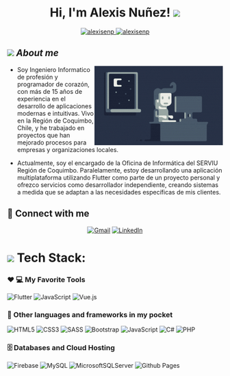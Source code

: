 <h1 align="center">
Hi, I'm Alexis Nuñez!
	<a href="https://github.com/alexisenp" target="_self">
		<img src="https://media.giphy.com/media/hvRJCLFzcasrR4ia7z/giphy.gif" width="30">
	</a>
</h1>
<p align="center">
	<a href="https://github.com/alexisenp">
		<img src="https://komarev.com/ghpvc/?username=alexisenp&label=Profile%20views&color=0e75b6&style=flat" alt="alexisenp" />
	</a>
	<a href="https://github.com/alexisenp">
		<img src="https://img.shields.io/github/followers/alexisenp?label=Followers" alt="alexisenp" />
	</a>
</p>


## <picture><img src = "https://github.com/7oSkaaa/7oSkaaa/blob/main/Images/about_me.gif?raw=true" width = 50px></picture>&nbsp;***About me***

<img alt="Night Coding" src="https://raw.githubusercontent.com/AVS1508/AVS1508/master/assets/Night-Coding.gif" align="right"/>

- Soy Ingeniero Informatico de profesión y programador de corazón, con más de 15 años de experiencia en el desarrollo de aplicaciones modernas e intuitivas. Vivo en la Región de Coquimbo, Chile, y he trabajado en proyectos que han mejorado procesos para empresas y organizaciones locales.

- Actualmente, soy el encargado de la Oficina de Informática del SERVIU Región de Coquimbo. Paralelamente, estoy desarrollando una aplicación multiplataforma utilizando Flutter como parte de un proyecto personal y ofrezco servicios como desarrollador independiente, creando sistemas a medida que se adaptan a las necesidades específicas de mis clientes.


## 🤝 Connect with me
<p align="center">
	<a href="mailto:alexisenp@gmail.com"><img img src="https://img.shields.io/badge/Gmail-D14836?style=for-the-badge&logo=gmail&logoColor=white" alt="Gmail"/></a>
	<a href="https://www.linkedin.com/in/alexisenp/"><img src="https://img.shields.io/badge/linkedin-%230077B5.svg?style=for-the-badge&logo=linkedin&logoColor=white" alt="LinkedIn"/></a>
</p>


# <img src = "https://media2.giphy.com/media/QssGEmpkyEOhBCb7e1/giphy.gif?cid=ecf05e47a0n3gi1bfqntqmob8g9aid1oyj2wr3ds3mg700bl&rid=giphy.gif" width = 32px>  Tech Stack:


### ❤️ 💻 My Favorite Tools

![Flutter](https://img.shields.io/badge/Flutter-%2302569B.svg?style=for-the-badge&logo=Flutter&logoColor=white)
![JavaScript](https://img.shields.io/badge/javascript-%23323330.svg?style=for-the-badge&logo=javascript&logoColor=%23F7DF1E)
![Vue.js](https://img.shields.io/badge/vuejs-%2335495e.svg?style=for-the-badge&logo=vuedotjs&logoColor=%234FC08D)

### 🧰 Other languages and frameworks in my pocket

![HTML5](https://img.shields.io/badge/html5-%23E34F26.svg?style=for-the-badge&logo=html5&logoColor=white) ![CSS3](https://img.shields.io/badge/css3-%231572B6.svg?style=for-the-badge&logo=css3&logoColor=white)  ![SASS](https://img.shields.io/badge/SASS-hotpink.svg?style=for-the-badge&logo=SASS&logoColor=white) ![Bootstrap](https://img.shields.io/badge/bootstrap-%23563D7C.svg?style=for-the-badge&logo=bootstrap&logoColor=white) ![JavaScript](https://img.shields.io/badge/javascript-%23323330.svg?style=for-the-badge&logo=javascript&logoColor=%23F7DF1E) ![C#](https://img.shields.io/badge/c%23-%23239120.svg?style=for-the-badge&logo=csharp&logoColor=white) ![PHP](https://img.shields.io/badge/php-%23777BB4.svg?style=for-the-badge&logo=php&logoColor=white)

### 🗄️ Databases and Cloud Hosting

![Firebase](https://img.shields.io/badge/firebase-%23039BE5.svg?style=for-the-badge&logo=firebase) ![MySQL](https://img.shields.io/badge/mysql-4479A1.svg?style=for-the-badge&logo=mysql&logoColor=white) ![MicrosoftSQLServer](https://img.shields.io/badge/Microsoft%20SQL%20Server-CC2927?style=for-the-badge&logo=microsoft%20sql%20server&logoColor=white) ![Github Pages](https://img.shields.io/badge/github%20pages-121013?style=for-the-badge&logo=github&logoColor=white)

